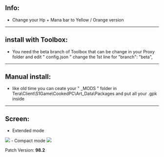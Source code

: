 ## Info:

- Change your Hp + Mana bar to Yellow / Orange version

---

## install with Toolbox:
  - You need the beta branch of Toolbox that can be change in your Proxy folder and edit " config.json  " 
change the 1st line for "branch": "beta",

---

## Manual install:
- like old time you can ceate your " _MODS " folder in Tera\Client\S1Game\CookedPC\Art_Data\Packages and put all your .gpk inside

---

## Screen: 
- Extended mode
<img src=https://cdn.discordapp.com/attachments/750058700210831494/759391636777205760/unknown.png>
- Compact mode
<img src=https://cdn.discordapp.com/attachments/439380163197665281/759389943339417640/unknown.png>

Patch Version: **98.2**
